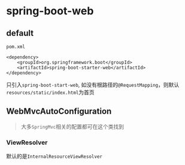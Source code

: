 # spring-boot-web

## default

`pom.xml` 
```shell
<dependency>
    <groupId>org.springframework.boot</groupId>
    <artifactId>spring-boot-starter-web</artifactId>
</dependency>
```

只引入`spring-boot-start-web`, 如没有根路径的`@RequestMapping`，则默认`resources/static/index.html`为首页

## WebMvcAutoConfiguration
> 大多`SpringMvc`相关的配置都可在这个类找到

### ViewResolver
默认的是`InternalResourceViewResolver`